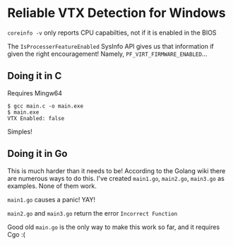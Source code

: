 Reliable VTX Detection for Windows
==================================

`coreinfo -v` only reports CPU capabilties, not if it is enabled in the BIOS

The `IsProcesserFeatureEnabled` SysInfo API gives us that information if given the right encouragement! Namely, `PF_VIRT_FIRMWARE_ENABLED`...

## Doing it in C

Requires Mingw64
```
$ gcc main.c -o main.exe
$ main.exe
VTX Enabled: false
```

Simples!

## Doing it in Go

This is much harder than it needs to be!
According to the Golang wiki there are numerous ways to do this.
I've created `main1.go`, `main2.go`, `main3.go` as examples. None of them work.

`main1.go` causes a panic! YAY!

`main2.go` and `main3.go` return the error `Incorrect Function`

Good old `main.go` is the only way to make this work so far, and it requires Cgo :(

